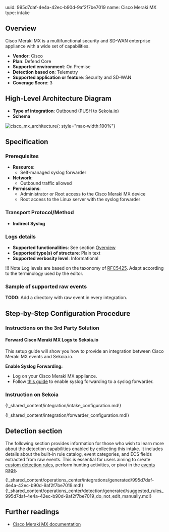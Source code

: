 uuid: 995d7daf-4e4a-42ec-b90d-9af2f7be7019
name: Cisco Meraki MX
type: intake

## Overview

Cisco Meraki MX is a multifunctional security and SD-WAN enterprise appliance with a wide set of capabilities.

- **Vendor**: Cisco
- **Plan**: Defend Core
- **Supported environment**: On Premise
- **Detection based on**: Telemetry
- **Supported application or feature**: Security and SD-WAN
- **Coverage Score**: 3

## High-Level Architecture Diagram

- **Type of integration**: Outbound (PUSH to Sekoia.io)
- **Schema**

![cisco_mx_architecture](/assets/integration/cisco_mx_architecture.png){: style="max-width:100%"}

## Specification

### Prerequisites

- **Resource**:
    - Self-managed syslog forwarder
- **Network**:
    - Outbound traffic allowed
- **Permissions**:
    - Administrator or Root access to the Cisco Meraki MX device
    - Root access to the Linux server with the syslog forwarder

### Transport Protocol/Method

- **Indirect Syslog**

### Logs details

- **Supported functionalities**: See section [Overview](#overview)
- **Supported type(s) of structure**: Plain text
- **Supported verbosity level**: Informational

!!! Note
    Log levels are based on the taxonomy of [RFC5425](https://datatracker.ietf.org/doc/html/rfc5424). Adapt according to the terminology used by the editor.

### Sample of supported raw events

**TODO**: Add a directory with raw event in every integration.

## Step-by-Step Configuration Procedure

### Instructions on the 3rd Party Solution

#### Forward Cisco Meraki MX Logs to Sekoia.io

This setup guide will show you how to provide an integration between Cisco Meraki MX events and Sekoia.io.

**Enable Syslog Forwarding:**
   - Log on your Cisco Meraki MX appliance.
   - Follow [this guide](https://documentation.meraki.com/General_Administration/Monitoring_and_Reporting/Syslog_Server_Overview_and_Configuration#Configure_Dashboard) to enable syslog forwarding to a syslog forwarder.

### Instruction on Sekoia

{!_shared_content/integration/intake_configuration.md!}

{!_shared_content/integration/forwarder_configuration.md!}

## Detection section

The following section provides information for those who wish to learn more about the detection capabilities enabled by collecting this intake. It includes details about the built-in rule catalog, event categories, and ECS fields extracted from raw events. This is essential for users aiming to create [custom detection rules](/docs/xdr/features/detect/sigma.md), perform hunting activities, or pivot in the [events page](/docs/xdr/features/investigate/events.md).

{!_shared_content/operations_center/integrations/generated/995d7daf-4e4a-42ec-b90d-9af2f7be7019.md!}
{!_shared_content/operations_center/detection/generated/suggested_rules_995d7daf-4e4a-42ec-b90d-9af2f7be7019_do_not_edit_manually.md!}

## Further readings

- [Cisco Meraki MX documentation](https://documentation.meraki.com/MX)